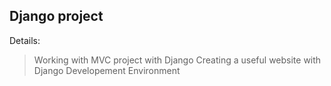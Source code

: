 ## Django project

Details:

> Working with MVC project with Django
> Creating a useful website with Django Developement Environment
